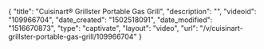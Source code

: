 {
    "title": "Cuisinart&reg; Grillster Portable Gas Grill",
    "description": "",
    "videoid": "109966704",
    "date_created": "1502518091",
    "date_modified": "1516670873",
    "type": "captivate",
    "layout": "video",
    "url": "\/v\/cuisinart-grillster-portable-gas-grill\/109966704"
}